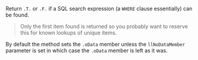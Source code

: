 ﻿Return `.T.` or `.F.` if a SQL search expression (a `WHERE` clause essentially) can be found. 

> Only the first item found is returned so you probably want to reserve this for known lookups of unique items.

By default the method sets the `.oData` member unless the `llNoDataMember` parameter is set in which case the `.oData` member is left as it was.
